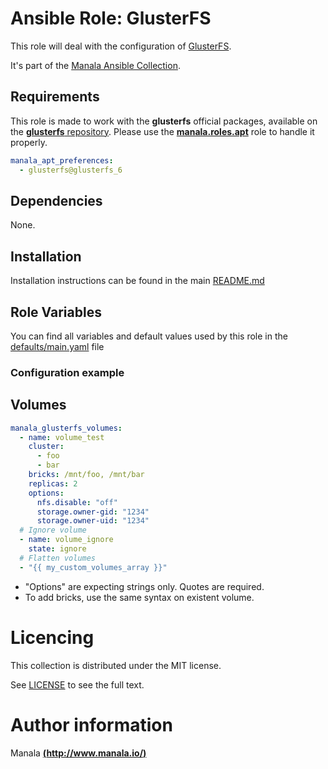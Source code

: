 # Ansible Role: GlusterFS

This role will deal with the configuration of [GlusterFS](https://www.gluster.org/).

It's part of the [Manala Ansible Collection](https://galaxy.ansible.com/manala/roles).

## Requirements

This role is made to work with the __glusterfs__ official packages, available on the [__glusterfs__ repository](https://download.gluster.org/pub/gluster/glusterfs). Please use the [**manala.roles.apt**](../apt/) role to handle it properly.

```yaml
manala_apt_preferences:
  - glusterfs@glusterfs_6
```

## Dependencies

None.

## Installation

Installation instructions can be found in the main [README.md](https://github.com/manala/ansible-roles/blob/main/README.md)

## Role Variables

You can find all variables and default values used by this role in the [defaults/main.yaml](./defaults/main.yaml) file

### Configuration example

## Volumes

```yaml
manala_glusterfs_volumes:
  - name: volume_test
    cluster:
      - foo
      - bar
    bricks: /mnt/foo, /mnt/bar
    replicas: 2
    options:
      nfs.disable: "off"
      storage.owner-gid: "1234"
      storage.owner-uid: "1234"
  # Ignore volume
  - name: volume_ignore
    state: ignore
  # Flatten volumes
  - "{{ my_custom_volumes_array }}"
```

- "Options" are expecting strings only. Quotes are required.
- To add bricks, use the same syntax on existent volume.

# Licencing

This collection is distributed under the MIT license.

See [LICENSE](https://opensource.org/licenses/MIT) to see the full text.

# Author information

Manala [**(http://www.manala.io/)**](http://www.manala.io)

